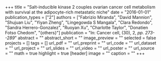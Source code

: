 +++
title = "Salt-inducible kinase 2 couples ovarian cancer cell metabolism with survival at the adipocyte-rich metastatic niche"
date = "2016-01-01"
publication_types = ["2"]
authors = ["Fabrizio Miranda", "David Mannion", "Shujuan Liu", "Yiyan Zheng", "Lingegowda S Mangala", "Clara Redondo", "Sandra Herrero-Gonzalez", "Ruoyan Xu", "Charlotte Taylor", "Donatien Fotso Chedom", "{others}"]
publication = "In: Cancer cell, (30), 2, _pp. 273--289_"
abstract = ""
abstract_short = ""
image_preview = ""
selected = false
projects = []
tags = []
url_pdf = ""
url_preprint = ""
url_code = ""
url_dataset = ""
url_project = ""
url_slides = ""
url_video = ""
url_poster = ""
url_source = ""
math = true
highlight = true
[header]
image = ""
caption = ""
+++
